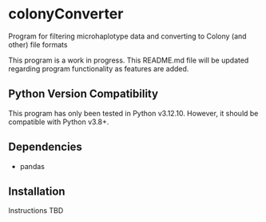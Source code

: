 # colonyConverter

Program for filtering microhaplotype data and converting to Colony (and other) file formats

This program is a work in progress. This README.md file will be updated regarding program functionality as features are added.

## Python Version Compatibility
This program has only been tested in Python v3.12.10. However, it should be compatible with Python v3.8+.

## Dependencies
- pandas

## Installation
Instructions TBD

